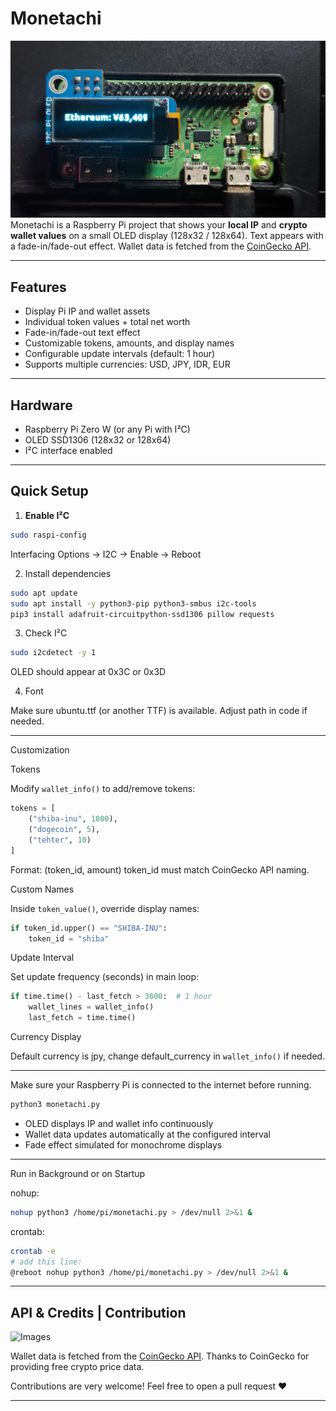 # Monetachi
![banner](eth-example-jpy.jpg)
Monetachi is a Raspberry Pi project that shows your **local IP** and **crypto wallet values** on a small OLED display (128x32 / 128x64). Text appears with a fade-in/fade-out effect. Wallet data is fetched from the [CoinGecko API](https://www.coingecko.com/en/api).

---

## Features

- Display Pi IP and wallet assets
- Individual token values + total net worth
- Fade-in/fade-out text effect
- Customizable tokens, amounts, and display names
- Configurable update intervals (default: 1 hour)
- Supports multiple currencies: USD, JPY, IDR, EUR

---

## Hardware

- Raspberry Pi Zero W (or any Pi with I²C)
- OLED SSD1306 (128x32 or 128x64)
- I²C interface enabled

---

## Quick Setup

1. **Enable I²C**
```bash
sudo raspi-config
```
Interfacing Options → I2C → Enable → Reboot


2. Install dependencies

```bash
sudo apt update
sudo apt install -y python3-pip python3-smbus i2c-tools
pip3 install adafruit-circuitpython-ssd1306 pillow requests
```

3. Check I²C
   
```bash
sudo i2cdetect -y 1
```
OLED should appear at 0x3C or 0x3D

4. Font

Make sure ubuntu.ttf (or another TTF) is available. Adjust path in code if needed.

---

Customization

Tokens

Modify `wallet_info()` to add/remove tokens:
```python
tokens = [
    ("shiba-inu", 1000),
    ("dogecoin", 5),
    ("tehter", 10)
]
```

Format: (token_id, amount)
token_id must match CoinGecko API naming.


Custom Names

Inside `token_value()`, override display names:
```python
if token_id.upper() == "SHIBA-INU":
    token_id = "shiba"
```
Update Interval

Set update frequency (seconds) in main loop:
```python
if time.time() - last_fetch > 3600:  # 1 hour
    wallet_lines = wallet_info()
    last_fetch = time.time()
```
Currency Display

Default currency is jpy, change default_currency in `wallet_info()` if needed.


---

Make sure your Raspberry Pi is connected to the internet before running.

```bash
python3 monetachi.py
```

- OLED displays IP and wallet info continuously  
- Wallet data updates automatically at the configured interval  
- Fade effect simulated for monochrome displays  

---

Run in Background or on Startup

nohup:
```bash
nohup python3 /home/pi/monetachi.py > /dev/null 2>&1 &
```

crontab:
```bash
crontab -e
# add this line:
@reboot nohup python3 /home/pi/monetachi.py > /dev/null 2>&1 &
```

---

## API & Credits | Contribution

![Images](https://c.tenor.com/Jjzn8XGSE9MAAAAd/tenor.gif)

Wallet data is fetched from the [CoinGecko API](https://www.coingecko.com/en/api). Thanks to CoinGecko for providing free crypto price data.

Contributions are very welcome! Feel free to open a pull request ❤️

---
